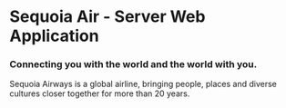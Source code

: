 # Sequoia Air - Server Web Application
### Connecting you with the world and the world with you.

Sequoia Airways is a global airline, bringing people, places and diverse cultures closer together for more than 20 years.